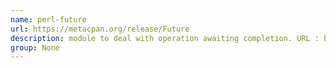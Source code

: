 ```yaml
---
name: perl-future
url: https://metacpan.org/release/Future
description: module to deal with operation awaiting completion. URL : https://metacpan.org/release/Future Groups : None
group: None
---
```

